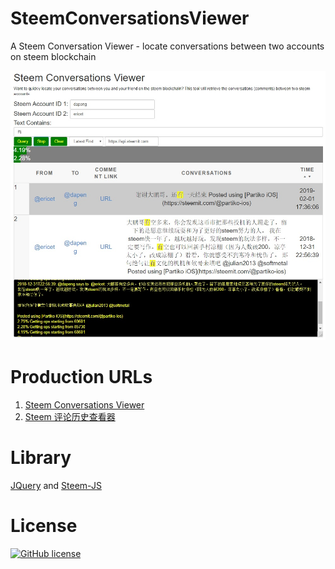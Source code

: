 # SteemConversationsViewer
A Steem Conversation Viewer - locate conversations between two accounts on steem blockchain

![](https://github.com/DoctorLai/SteemConversationsViewer/blob/master/steem-conversation-viewer.jpg?raw=true)

# Production URLs
1. [Steem Conversations Viewer](https://steemyy.com/steem-conversations/)
2. [Steem 评论历史查看器](https://steemyy.com/steem-conversations-viewer/)

# Library
[JQuery](https://jquery.com/) and [Steem-JS](https://github.com/steemit/steem-js)

# License
[![GitHub license](https://img.shields.io/badge/license-GPL-blue.svg)](https://github.com/DoctorLai/SteemConversationsViewer/blob/master/LICENSE)
